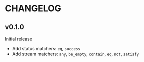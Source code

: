 # CHANGELOG

## v0.1.0

Initial release

- Add status matchers: `eq`, `success`
- Add stream matchers: `any`, `be_empty`, `contain`, `eq`, `not`, `satisfy`

